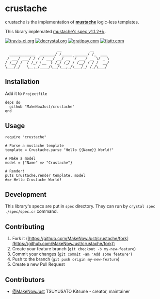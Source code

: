 # crustache

crustache is the implementation of __[mustache](https://mustache.github.io/)__ logic-less templates.

This library implemated [mustache's spec v1.1.2+λ](https://github.com/mustache/spec/tree/v1.1.2).

[![travis-ci.org](https://img.shields.io/travis/MakeNowJust/crustache.svg?style=flat-square)](https://travis-ci.org/MakeNowJust/crustache)
[![docrystal.org](http://www.docrystal.org/badge.svg)](http://www.docrystal.org/github.com/MakeNowJust/crustache)
[![gratipay.com](https://img.shields.io/gratipay/MakeNowJust.svg)](https://gratipay.com/MakeNowJust)
[![flattr.com](http://api.flattr.com/button/flattr-badge-large.png)](https://flattr.com/submit/auto?user_id=make_now_just&url=https%3A%2F%2Fgithub.com%2FMakeNowJust%2Fcrustache)

```text
                        __             __
  ____________  _______/ /_____ ______/ /_  ___
 / ___/ ___/ / / / ___/ __/ __ `/ ___/ __ \/ _ \
/ /__/ /  / /_/ (__  ) /_/ /_/ / /__/ / / /  __/
\___/_/   \__,_/____/\__/\__,_/\___/_/ /_/\___/
```

## Installation

Add it to `Projectfile`

```crystal
deps do
  github "MakeNowJust/crustache"
end
```

## Usage

```crystal
require "crustache"

# Parse a mustache template
template = Crustache.parse "Hello {{Name}} World!"

# Make a model
model = {"Name" => "Crustache"}

# Render!
puts Crustache.render template, model
#=> Hello Crustache World!
```

## Development

This library's specs are put in `spec` directory. They can run by `crystal spec ./spec/spec.cr` command.

## Contributing

1. Fork it ([https://github.com/MakeNowJust/crustache/fork](https://github.com/MakeNowJust/crustache/fork))
2. Create your feature branch (`git checkout -b my-new-feature`)
3. Commit your changes (`git commit -am 'Add some feature'`)
4. Push to the branch (`git push origin my-new-feature`)
5. Create a new Pull Request

## Contributors

- [@MakeNowJust](https://github.com/MakeNowJust) TSUYUSATO Kitsune - creator, maintainer
